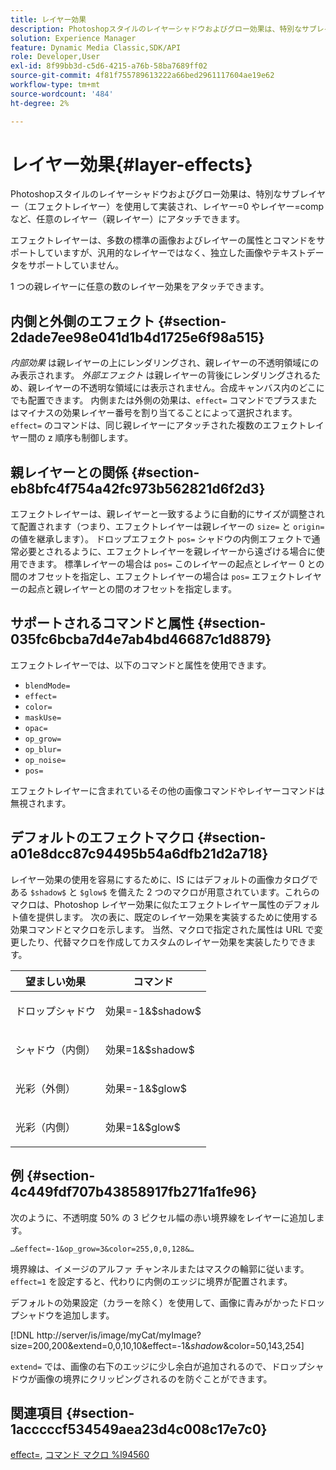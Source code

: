 ```yaml
---
title: レイヤー効果
description: Photoshopスタイルのレイヤーシャドウおよびグロー効果は、特別なサブレイヤー（エフェクトレイヤー）を使用して実装され、レイヤー=0 やレイヤー=comp など、任意のレイヤー（親レイヤー）にアタッチできます。
solution: Experience Manager
feature: Dynamic Media Classic,SDK/API
role: Developer,User
exl-id: 8f99bb3d-c5d6-4215-a76b-58ba7689ff02
source-git-commit: 4f81f755789613222a66bed2961117604ae19e62
workflow-type: tm+mt
source-wordcount: '484'
ht-degree: 2%

---
```


# レイヤー効果{#layer-effects}

Photoshopスタイルのレイヤーシャドウおよびグロー効果は、特別なサブレイヤー（エフェクトレイヤー）を使用して実装され、レイヤー=0 やレイヤー=comp など、任意のレイヤー（親レイヤー）にアタッチできます。

エフェクトレイヤーは、多数の標準の画像およびレイヤーの属性とコマンドをサポートしていますが、汎用的なレイヤーではなく、独立した画像やテキストデータをサポートしていません。

1 つの親レイヤーに任意の数のレイヤー効果をアタッチできます。

## 内側と外側のエフェクト {#section-2dade7ee98e041d1b4d1725e6f98a515}

*内部効果* は親レイヤーの上にレンダリングされ、親レイヤーの不透明領域にのみ表示されます。 *外部エフェクト* は親レイヤーの背後にレンダリングされるため、親レイヤーの不透明な領域には表示されません。合成キャンバス内のどこにでも配置できます。 内側または外側の効果は、`effect=` コマンドでプラスまたはマイナスの効果レイヤー番号を割り当てることによって選択されます。 `effect=` のコマンドは、同じ親レイヤーにアタッチされた複数のエフェクトレイヤー間の z 順序も制御します。

## 親レイヤーとの関係 {#section-eb8bfc4f754a42fc973b562821d6f2d3}

エフェクトレイヤーは、親レイヤーと一致するように自動的にサイズが調整されて配置されます（つまり、エフェクトレイヤーは親レイヤーの `size=` と `origin=` の値を継承します）。 ドロップエフェクト `pos=` シャドウの内側エフェクトで通常必要とされるように、エフェクトレイヤーを親レイヤーから遠ざける場合に使用できます。 標準レイヤーの場合は `pos=` このレイヤーの起点とレイヤー 0 との間のオフセットを指定し、エフェクトレイヤーの場合は `pos=` エフェクトレイヤーの起点と親レイヤーとの間のオフセットを指定します。

## サポートされるコマンドと属性 {#section-035fc6bcba7d4e7ab4bd46687c1d8879}

エフェクトレイヤーでは、以下のコマンドと属性を使用できます。

* `blendMode=`
* `effect=`
* `color=`
* `maskUse=`
* `opac=`
* `op_grow=`
* `op_blur=`
* `op_noise=`
* `pos=`

エフェクトレイヤーに含まれているその他の画像コマンドやレイヤーコマンドは無視されます。

## デフォルトのエフェクトマクロ {#section-a01e8dcc87c94495b54a6dfb21d2a718}

レイヤー効果の使用を容易にするために、IS にはデフォルトの画像カタログである `$shadow$` と `$glow$` を備えた 2 つのマクロが用意されています。これらのマクロは、Photoshop レイヤー効果に似たエフェクトレイヤー属性のデフォルト値を提供します。 次の表に、既定のレイヤー効果を実装するために使用する効果コマンドとマクロを示します。 当然、マクロで指定された属性は URL で変更したり、代替マクロを作成してカスタムのレイヤー効果を実装したりできます。

<table id="table_8089C41AD1F24223A58C7DD8F4DDF73C"> 
 <thead> 
  <tr> 
   <th class="entry"> <b> 望ましい効果 </b> </th> 
   <th class="entry"> <b> コマンド </b> </th> 
  </tr> 
 </thead>
 <tbody> 
  <tr> 
   <td> <p> ドロップシャドウ </p> </td> 
   <td> <p> <span class="codeph"> 効果=-1&amp;$shadow$</span> </p> </td> 
  </tr> 
  <tr> 
   <td> <p> シャドウ（内側） </p> </td> 
   <td> <p> <span class="codeph"> 効果=1&amp;$shadow$</span> </p> </td> 
  </tr> 
  <tr> 
   <td> <p> 光彩（外側） </p> </td> 
   <td> <p> <span class="codeph"> 効果=-1&amp;$glow$</span> </p> </td> 
  </tr> 
  <tr> 
   <td> <p> 光彩（内側） </p> </td> 
   <td> <p> <span class="codeph"> 効果=1&amp;$glow$</span> </p> </td> 
  </tr> 
 </tbody> 
</table>

## 例 {#section-4c449fdf707b43858917fb271fa1fe96}

次のように、不透明度 50% の 3 ピクセル幅の赤い境界線をレイヤーに追加します。

`…&effect=-1&op_grow=3&color=255,0,0,128&…`

境界線は、イメージのアルファ チャンネルまたはマスクの輪郭に従います。 `effect=1` を設定すると、代わりに内側のエッジに境界が配置されます。

デフォルトの効果設定（カラーを除く）を使用して、画像に青みがかったドロップシャドウを追加します。

[!DNL http://server/is/image/myCat/myImage?size=200,200&extend=0,0,10,10&effect=-1&$shadow$&color=50,143,254]

`extend=` では、画像の右下のエッジに少し余白が追加されるので、ドロップシャドウが画像の境界にクリッピングされるのを防ぐことができます。

## 関連項目 {#section-1acccccf534549aea23d4c008c17e7c0}

[effect=](../../../../../is-api/http-ref/image-serving-api-ref/c-http-protocol-reference/c-command-reference/r-effect.md#reference-b1296c4afed047fb921bbc1e33752135), [ コマンド マクロ %l94560](../../../../../is-api/http-ref/image-serving-api-ref/c-http-protocol-reference/c-syntax-and-features/r-is-http-command-macros.md#reference-ea2a9571c65a46da83eca27d0013cbf9)
